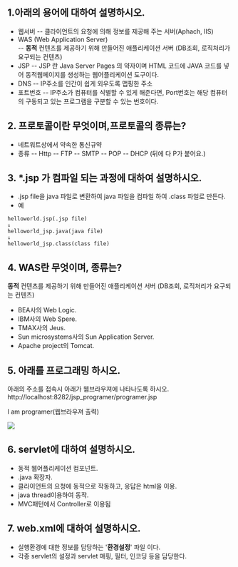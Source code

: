 ## 1.아래의 용어에 대하여 설명하시오.
- 웹서버
-- 클라이언트의 요청에 의해 정보를 제공해 주는 서버(Aphach, IIS)
- WAS (Web Application Server)  
-- **동적** 컨텐츠를 제공하기 위해 만들어진 애플리케이션 서버 (DB조회, 로직처리가 요구되는 컨텐츠)  
- JSP
-- JSP 란 Java Server Pages 의 약자이며 HTML 코드에 JAVA 코드를 넣어 동적웹페이지를 생성하는 웹어플리케이션 도구이다.  
- DNS
-- IP주소를 인간이 쉽게 외우도록 맵핑한 주소
- 포트번호
-- IP주소가 컴퓨터를 식별할 수 있게 해준다면, Port번호는 해당 컴퓨터의 구동되고 있는 프로그램을 구분할 수 있는 번호이다. 
## 2. 프로토콜이란 무엇이며,프로토콜의 종류는?
- 네트워트상에서 약속한 통신규약
- 종류
-- Http
--  FTP
-- SMTP
-- POP
-- DHCP
(뒤에 다 P가 붙어요.)
## 3. *.jsp 가 컴파일 되는 과정에 대하여 설명하시오.
- .jsp file을 java 파일로 변환하여 java 파일을 컴파일 하여 .class 파일로 만든다.
- 예
```
helloworld.jsp(.jsp file)
↓
helloworld_jsp.java(java file)
↓
helloworld_jsp.class(class file)
```

## 4. WAS란 무엇이며, 종류는?
 **동적** 컨텐츠를 제공하기 위해 만들어진 애플리케이션 서버 (DB조회, 로직처리가 요구되는 컨텐츠)  
 -   BEA사의 Web Logic.
-   IBM사의 Web Spere.
-   TMAX사의 Jeus.
-   Sun microsystems사의 Sun Application Server.
-   Apache project의 Tomcat.

## 5. 아래를 프로그래밍 하시오.
아래의 주소를 접속시 아래가 웹브라우져에 나타나도록 하시오.
http://localhost:8282/jsp_programer/programer.jsp

I am programer(웹브라우져 출력)

![](C:/Users/%EA%B9%80%EB%B3%B4%EB%9E%8C/OneDrive/%EB%B0%94%ED%83%95%20%ED%99%94%EB%A9%B4/%ED%99%94%EB%A9%B4%20%EC%BA%A1%EC%B2%98%202020-12-24%20172723.png)
## 6. servlet에 대하여 설명하시오.
- 동적 웹어플리케이션 컴포넌트.
- .java 확장자.
- 클라이언트의 요청에 동적으로 작동하고, 응답은 html을 이용.
- java thread이용하여 동작.
- MVC패턴에서 Controller로 이용됨
## 7. web.xml에 대하여 설명하시오.
- 실행환경에 대한 정보를 담당하는 '**환경설정**' 파일 이다.
- 각종 servlet의 설정과 servlet 매핑, 필터, 인코딩 등을 담당한다.
